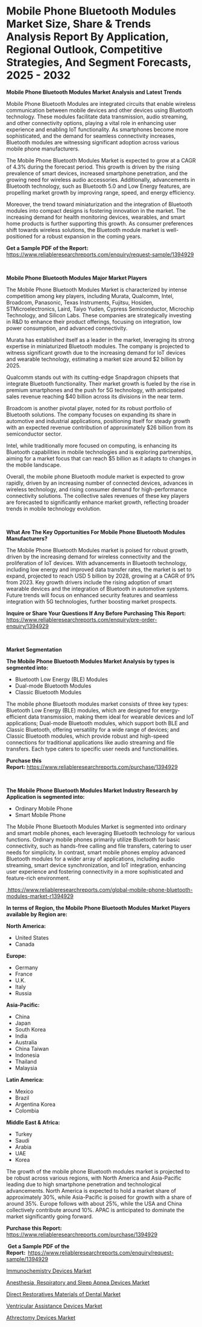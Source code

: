 <p><h1>Mobile Phone Bluetooth Modules Market Size, Share & Trends Analysis Report By Application, Regional Outlook, Competitive Strategies, And Segment Forecasts, 2025 - 2032</h1></p><p><strong>Mobile Phone Bluetooth Modules Market Analysis and Latest Trends</strong></p>
<p><p>Mobile Phone Bluetooth Modules are integrated circuits that enable wireless communication between mobile devices and other devices using Bluetooth technology. These modules facilitate data transmission, audio streaming, and other connectivity options, playing a vital role in enhancing user experience and enabling IoT functionality. As smartphones become more sophisticated, and the demand for seamless connectivity increases, Bluetooth modules are witnessing significant adoption across various mobile phone manufacturers.</p><p>The Mobile Phone Bluetooth Modules Market is expected to grow at a CAGR of 4.3% during the forecast period. This growth is driven by the rising prevalence of smart devices, increased smartphone penetration, and the growing need for wireless audio accessories. Additionally, advancements in Bluetooth technology, such as Bluetooth 5.0 and Low Energy features, are propelling market growth by improving range, speed, and energy efficiency.</p><p>Moreover, the trend toward miniaturization and the integration of Bluetooth modules into compact designs is fostering innovation in the market. The increasing demand for health monitoring devices, wearables, and smart home products is further supporting this growth. As consumer preferences shift towards wireless solutions, the Bluetooth module market is well-positioned for a robust expansion in the coming years.</p></p>
<p><strong>Get a Sample PDF of the Report:&nbsp;</strong> <a href="https://www.reliableresearchreports.com/enquiry/request-sample/1394929?utm_campaign=8&utm_medium=2&utm_source=Github&utm_content=ia&utm_term=22032025&utm_id=mobile-phone-bluetooth-modules">https://www.reliableresearchreports.com/enquiry/request-sample/1394929</a></p>
<p>&nbsp;</p>
<p><strong>Mobile Phone Bluetooth Modules Major Market Players</strong></p>
<p><p>The Mobile Phone Bluetooth Modules Market is characterized by intense competition among key players, including Murata, Qualcomm, Intel, Broadcom, Panasonic, Texas Instruments, Fujitsu, Hosiden, STMicroelectronics, Laird, Taiyo Yuden, Cypress Semiconductor, Microchip Technology, and Silicon Labs. These companies are strategically investing in R&D to enhance their product offerings, focusing on integration, low power consumption, and advanced connectivity.</p><p>Murata has established itself as a leader in the market, leveraging its strong expertise in miniaturized Bluetooth modules. The company is projected to witness significant growth due to the increasing demand for IoT devices and wearable technology, estimating a market size around $2 billion by 2025.</p><p>Qualcomm stands out with its cutting-edge Snapdragon chipsets that integrate Bluetooth functionality. Their market growth is fueled by the rise in premium smartphones and the push for 5G technology, with anticipated sales revenue reaching $40 billion across its divisions in the near term.</p><p>Broadcom is another pivotal player, noted for its robust portfolio of Bluetooth solutions. The company focuses on expanding its share in automotive and industrial applications, positioning itself for steady growth with an expected revenue contribution of approximately $26 billion from its semiconductor sector.</p><p>Intel, while traditionally more focused on computing, is enhancing its Bluetooth capabilities in mobile technologies and is exploring partnerships, aiming for a market focus that can reach $5 billion as it adapts to changes in the mobile landscape.</p><p>Overall, the mobile phone Bluetooth module market is expected to grow rapidly, driven by an increasing number of connected devices, advances in wireless technology, and rising consumer demand for high-performance connectivity solutions. The collective sales revenues of these key players are forecasted to significantly enhance market growth, reflecting broader trends in mobile technology evolution.</p></p>
<p>&nbsp;</p>
<p><strong>What Are The Key Opportunities For Mobile Phone Bluetooth Modules Manufacturers?</strong></p>
<p><p>The Mobile Phone Bluetooth Modules market is poised for robust growth, driven by the increasing demand for wireless connectivity and the proliferation of IoT devices. With advancements in Bluetooth technology, including low energy and improved data transfer rates, the market is set to expand, projected to reach USD 5 billion by 2028, growing at a CAGR of 9% from 2023. Key growth drivers include the rising adoption of smart wearable devices and the integration of Bluetooth in automotive systems. Future trends will focus on enhanced security features and seamless integration with 5G technologies, further boosting market prospects.</p></p>
<p><strong>Inquire or Share Your Questions If Any Before Purchasing This Report:</strong> <a href="https://www.reliableresearchreports.com/enquiry/pre-order-enquiry/1394929?utm_campaign=8&utm_medium=2&utm_source=Github&utm_content=ia&utm_term=22032025&utm_id=mobile-phone-bluetooth-modules">https://www.reliableresearchreports.com/enquiry/pre-order-enquiry/1394929</a></p>
<p>&nbsp;</p>
<p><strong>Market Segmentation</strong></p>
<p><strong>The Mobile Phone Bluetooth Modules Market Analysis by types is segmented into:</strong></p>
<p><ul><li>Bluetooth Low Energy (BLE) Modules</li><li>Dual-mode Bluetooth Modules</li><li>Classic Bluetooth Modules</li></ul></p>
<p><p>The mobile phone Bluetooth modules market consists of three key types: Bluetooth Low Energy (BLE) modules, which are designed for energy-efficient data transmission, making them ideal for wearable devices and IoT applications; Dual-mode Bluetooth modules, which support both BLE and Classic Bluetooth, offering versatility for a wide range of devices; and Classic Bluetooth modules, which provide robust and high-speed connections for traditional applications like audio streaming and file transfers. Each type caters to specific user needs and functionalities.</p></p>
<p><strong>Purchase this Report:&nbsp;</strong><a href="https://www.reliableresearchreports.com/purchase/1394929?utm_campaign=8&utm_medium=2&utm_source=Github&utm_content=ia&utm_term=22032025&utm_id=mobile-phone-bluetooth-modules">https://www.reliableresearchreports.com/purchase/1394929</a></p>
<p>&nbsp;</p>
<p><strong>The Mobile Phone Bluetooth Modules Market Industry Research by Application is segmented into:</strong></p>
<p><ul><li>Ordinary Mobile Phone</li><li>Smart Mobile Phone</li></ul></p>
<p><p>The Mobile Phone Bluetooth Modules Market is segmented into ordinary and smart mobile phones, each leveraging Bluetooth technology for various functions. Ordinary mobile phones primarily utilize Bluetooth for basic connectivity, such as hands-free calling and file transfers, catering to user needs for simplicity. In contrast, smart mobile phones employ advanced Bluetooth modules for a wider array of applications, including audio streaming, smart device synchronization, and IoT integration, enhancing user experience and fostering connectivity in a more sophisticated and feature-rich environment.</p></p>
<p><a href="https://www.reliableresearchreports.com/global-mobile-phone-bluetooth-modules-market-r1394929?utm_campaign=8&utm_medium=2&utm_source=Github&utm_content=ia&utm_term=22032025&utm_id=mobile-phone-bluetooth-modules">&nbsp;https://www.reliableresearchreports.com/global-mobile-phone-bluetooth-modules-market-r1394929</a></p>
<p><strong>In terms of Region, the Mobile Phone Bluetooth Modules Market Players available by Region are:</strong></p>
<p>
    <p> <strong> North America: </strong>
        <ul>
            <li>United States</li>
            <li>Canada</li>
        </ul>
        </p> 
    <p> <strong> Europe: </strong>
        <ul>
            <li>Germany</li>
            <li>France</li>
            <li>U.K.</li>
            <li>Italy</li>
            <li>Russia</li>
        </ul>
        </p> 
    <p> <strong> Asia-Pacific: </strong>
        <ul>
            <li>China</li>
            <li>Japan</li>
            <li>South Korea</li>
            <li>India</li>
            <li>Australia</li>
            <li>China Taiwan</li>
            <li>Indonesia</li>
            <li>Thailand</li>
            <li>Malaysia</li>
        </ul>
        </p> 
    <p> <strong> Latin America: </strong>
        <ul>
            <li>Mexico</li>
            <li>Brazil</li>
            <li>Argentina Korea</li>
            <li>Colombia</li>
        </ul>
        </p> 
    <p> <strong> Middle East & Africa: </strong>
        <ul>
            <li>Turkey</li>
            <li>Saudi</li>
            <li>Arabia</li>
            <li>UAE</li>
            <li>Korea</li>
        </ul>
    </p>
    </p>
<p><p>The growth of the mobile phone Bluetooth modules market is projected to be robust across various regions, with North America and Asia-Pacific leading due to high smartphone penetration and technological advancements. North America is expected to hold a market share of approximately 30%, while Asia-Pacific is poised for growth with a share of around 35%. Europe follows with about 25%, while the USA and China collectively contribute around 10%. APAC is anticipated to dominate the market significantly going forward.</p></p>
<p><strong>Purchase this Report: </strong><a href="https://www.reliableresearchreports.com/purchase/1394929?utm_campaign=8&utm_medium=2&utm_source=Github&utm_content=ia&utm_term=22032025&utm_id=mobile-phone-bluetooth-modules">https://www.reliableresearchreports.com/purchase/1394929</a></p>
<p>&nbsp;<strong>Get a Sample PDF of the Report:&nbsp;&nbsp;</strong><a href="https://www.reliableresearchreports.com/enquiry/request-sample/1394929?utm_campaign=8&utm_medium=2&utm_source=Github&utm_content=ia&utm_term=22032025&utm_id=mobile-phone-bluetooth-modules">https://www.reliableresearchreports.com/enquiry/request-sample/1394929</a></p>
<p><strong></strong></p>
<p><p><a href="https://github.com/snelldimkeod/Market-Research-Report-List-1/blob/main/immunochemistry-devices-market.md?utm_campaign=8&utm_medium=2&utm_source=Github&utm_content=ia&utm_term=22032025&utm_id=mobile-phone-bluetooth-modules">Immunochemistry Devices Market</a></p><p><a href="https://github.com/lugnabirue/Market-Research-Report-List-1/blob/main/anesthesia-respiratory-and-sleep-apnea-devices-market.md?utm_campaign=8&utm_medium=2&utm_source=Github&utm_content=ia&utm_term=22032025&utm_id=mobile-phone-bluetooth-modules">Anesthesia, Respiratory and Sleep Apnea Devices Market</a></p><p><a href="https://github.com/kitkaeberz5z/Market-Research-Report-List-1/blob/main/direct-restoratives-materials-of-dental-market.md?utm_campaign=8&utm_medium=2&utm_source=Github&utm_content=ia&utm_term=22032025&utm_id=mobile-phone-bluetooth-modules">Direct Restoratives Materials of Dental Market</a></p><p><a href="https://github.com/shpirttangim48/Market-Research-Report-List-1/blob/main/ventricular-assistance-devices-market.md?utm_campaign=8&utm_medium=2&utm_source=Github&utm_content=ia&utm_term=22032025&utm_id=mobile-phone-bluetooth-modules">Ventricular Assistance Devices Market</a></p><p><a href="https://github.com/gakpasulgun/Market-Research-Report-List-1/blob/main/athrectomy-devices-market.md?utm_campaign=8&utm_medium=2&utm_source=Github&utm_content=ia&utm_term=22032025&utm_id=mobile-phone-bluetooth-modules">Athrectomy Devices Market</a></p></p>